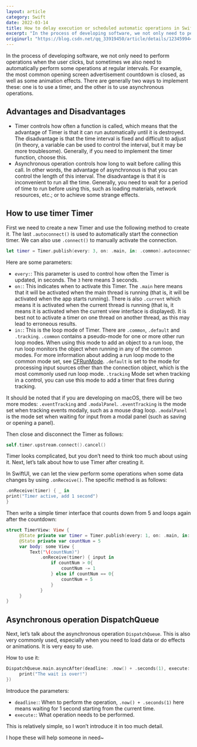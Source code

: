 ```yaml
---
layout: article
category: Swift
date: 2022-03-14
title: How to delay execution or scheduled automatic operations in SwiftUI
excerpt: "In the process of developing software, we not only need to perform operations when the user clicks, but sometimes we also need to automatically perform some operations at regular intervals. For example, the most common opening screen advertisement countdown is closed, as well as some animation effects. There are generally two ways to implement these: one is to use a timer, and the other is to use asynchronous operations."
originurl: "https://blog.csdn.net/qq_33919450/article/details/123459944"
---
```

In the process of developing software, we not only need to perform operations when the user clicks, but sometimes we also need to automatically perform some operations at regular intervals. For example, the most common opening screen advertisement countdown is closed, as well as some animation effects. There are generally two ways to implement these: one is to use a timer, and the other is to use asynchronous operations.

## Advantages and Disadvantages
  - Timer controls how often a function is called, which means that the advantage of Timer is that it can run automatically until it is destroyed. The disadvantage is that the time interval is fixed and difficult to adjust (in theory, a variable can be used to control the interval, but it may be more troublesome). Generally, if you need to implement the timer function, choose this.
  - Asynchronous operation controls how long to wait before calling this call. In other words, the advantage of asynchronous is that you can control the length of this interval. The disadvantage is that it is inconvenient to run all the time. Generally, you need to wait for a period of time to run before using this, such as loading materials, network resources, etc.; or to achieve some strange effects.

## How to use timer Timer
First we need to create a new Timer and use the following method to create it. The last `.autoconnect()` is used to automatically start the connection timer. We can also use `.connect()` to manually activate the connection.

```swift
let timer = Timer.publish(every: 3, on: .main, in: .common).autoconnect()
```

Here are some parameters:

  - `every:`: This parameter is used to control how often the Timer is updated, in seconds. The `3` here means 3 seconds.
  - `on:`: This indicates when to activate this Timer. The `.main` here means that it will be activated when the main thread is running (that is, it will be activated when the app starts running). There is also `.current` which means it is activated when the current thread is running (that is, it means it is activated when the current view interface is displayed). It is best not to activate a timer on one thread on another thread, as this may lead to erroneous results.
  - `in:`: This is the loop mode of Timer. There are `.common`, `.default` and `.tracking`. `.common` contains a pseudo-mode for one or more other run loop modes. When using this mode to add an object to a run loop, the run loop monitors the object when running in any of the common modes. For more information about adding a run loop mode to the common mode set, see [CFRunMode](https://developer.apple.com/documentation/corefoundation/1542137-cfrunloopaddcommonmode). `.default` is set to the mode for processing input sources other than the connection object, which is the most commonly used run loop mode. `.tracking` Mode set when tracking in a control, you can use this mode to add a timer that fires during tracking.

It should be noted that if you are developing on macOS, there will be two more modes: `.eventTracking` and `.modalPanel`. `.eventTracking` is the mode set when tracking events modally, such as a mouse drag loop. `.modalPanel` is the mode set when waiting for input from a modal panel (such as saving or opening a panel).

Then close and disconnect the Timer as follows:

```swift
self.timer.upstream.connect().cancel()
```

Timer looks complicated, but you don’t need to think too much about using it. Next, let’s talk about how to use Timer after creating it.

In SwiftUI, we can let the view perform some operations when some data changes by using `.onReceive()`. The specific method is as follows:

```swift
.onReceive(timer) { _ in
print("Timer active, add 1 second")
}
```

Then write a simple timer interface that counts down from 5 and loops again after the countdown:

```swift
struct TimerView: View {
     @State private var timer = Timer.publish(every: 1, on: .main, in: .common).autoconnect()
     @State private var countNum = 5
     var body: some View {
         Text("\(countNum)")
             .onReceive(timer) { input in
                 if countNum > 0{
                     countNum -= 1
                 } else if countNum == 0{
                     countNum = 5
                 }
             }
     }
}
```

## Asynchronous operation DispatchQueue
Next, let’s talk about the asynchronous operation `DispatchQueue`. This is also very commonly used, especially when you need to load data or do effects or animations. It is very easy to use.

How to use it:

```swift
DispatchQueue.main.asyncAfter(deadline: .now() + .seconds(1), execute: {
     print("The wait is over!")
})
```

Introduce the parameters:

  - `deadline:`: When to perform the operation, `.now() + .seconds(1)` here means waiting for 1 second starting from the current time.
  - `execute:`: What operation needs to be performed.

This is relatively simple, so I won’t introduce it in too much detail.

I hope these will help someone in need~